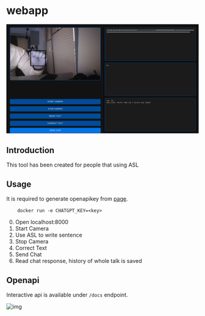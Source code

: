 # webapp

![img](https://github.com/sqoshi/hands-to-text/blob/master/webapp/example.png)

## Introduction

This tool has been created for people that using ASL


## Usage

It is required to generate openapikey from [page](https://platform.openai.com/).

```shellscript
    docker run -e CHATGPT_KEY=<key>
```

0. Open localhost:8000
1. Start Camera
2. Use ASL to write sentence
3. Stop Camera
4. Correct Text
5. Send Chat
6. Read chat response, history of whole talk is saved

## Openapi

Interactive api is available under `/docs` endpoint.

![img](https://github.com/sqoshi/hands-to-text/blob/master/webapp/openapi.yml)
